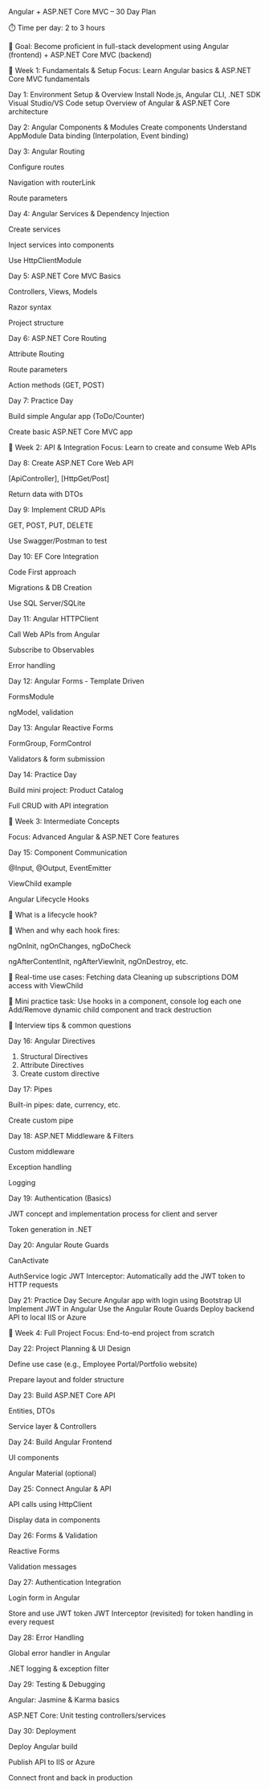  Angular + ASP.NET Core MVC – 30 Day Plan
 
⏱️ Time per day: 2 to 3 hours

🎯 Goal: Become proficient in full-stack development using Angular (frontend) + ASP.NET Core MVC (backend)

🔹 Week 1: Fundamentals & Setup
Focus: Learn Angular basics & ASP.NET Core MVC fundamentals

Day 1: Environment Setup & Overview
Install Node.js, Angular CLI, .NET SDK
Visual Studio/VS Code setup
Overview of Angular & ASP.NET Core architecture

Day 2: Angular Components & Modules
Create components
Understand AppModule
Data binding (Interpolation, Event binding)

Day 3: Angular Routing

Configure routes

Navigation with routerLink

Route parameters

Day 4: Angular Services & Dependency Injection

Create services

Inject services into components

Use HttpClientModule

Day 5: ASP.NET Core MVC Basics

Controllers, Views, Models

Razor syntax

Project structure

Day 6: ASP.NET Core Routing

Attribute Routing

Route parameters

Action methods (GET, POST)

Day 7: Practice Day

Build simple Angular app (ToDo/Counter)

Create basic ASP.NET Core MVC app

🔹 Week 2: API & Integration
Focus: Learn to create and consume Web APIs

Day 8: Create ASP.NET Core Web API

[ApiController], [HttpGet/Post]

Return data with DTOs

Day 9: Implement CRUD APIs

GET, POST, PUT, DELETE

Use Swagger/Postman to test

Day 10: EF Core Integration

Code First approach

Migrations & DB Creation

Use SQL Server/SQLite

Day 11: Angular HTTPClient

Call Web APIs from Angular

Subscribe to Observables

Error handling

Day 12: Angular Forms - Template Driven

FormsModule

ngModel, validation

Day 13: Angular Reactive Forms

FormGroup, FormControl

Validators & form submission

Day 14: Practice Day

Build mini project: Product Catalog

Full CRUD with API integration

🔹 Week 3: Intermediate Concepts

Focus: Advanced Angular & ASP.NET Core features

Day 15: Component Communication

@Input, @Output, EventEmitter

ViewChild example

Angular Lifecycle Hooks

🔹 What is a lifecycle hook?

🔹 When and why each hook fires:

ngOnInit, ngOnChanges, ngDoCheck

ngAfterContentInit, ngAfterViewInit, ngOnDestroy, etc.


🔹 Real-time use cases:
Fetching data
Cleaning up subscriptions
DOM access with ViewChild

🔹 Mini practice task:
Use hooks in a component, console log each one
Add/Remove dynamic child component and track destruction

🔹 Interview tips & common questions

Day 16: Angular Directives

  1) Structural Directives 
  2) Attribute Directives  
  3) Create custom directive


Day 17: Pipes

Built-in pipes: date, currency, etc.

Create custom pipe

Day 18: ASP.NET Middleware & Filters

Custom middleware

Exception handling

Logging

Day 19: Authentication (Basics)

JWT concept and implementation process for client and server

Token generation in .NET

Day 20: Angular Route Guards

CanActivate

AuthService logic
JWT Interceptor: Automatically add the JWT token to HTTP requests

Day 21: Practice Day
Secure Angular app with login using Bootstrap UI
Implement JWT in Angular
Use the Angular Route Guards 
Deploy backend API to local IIS or Azure

🔹 Week 4: Full Project
Focus: End-to-end project from scratch

Day 22: Project Planning & UI Design

Define use case (e.g., Employee Portal/Portfolio website)

Prepare layout and folder structure

Day 23: Build ASP.NET Core API

Entities, DTOs

Service layer & Controllers

Day 24: Build Angular Frontend

UI components

Angular Material (optional)

Day 25: Connect Angular & API

API calls using HttpClient

Display data in components

Day 26: Forms & Validation

Reactive Forms

Validation messages

Day 27: Authentication Integration

Login form in Angular

Store and use JWT token
JWT Interceptor (revisited) for token handling in every request

Day 28: Error Handling

Global error handler in Angular

.NET logging & exception filter

Day 29: Testing & Debugging

Angular: Jasmine & Karma basics

ASP.NET Core: Unit testing controllers/services

Day 30: Deployment

Deploy Angular build

Publish API to IIS or Azure

Connect front and back in production

